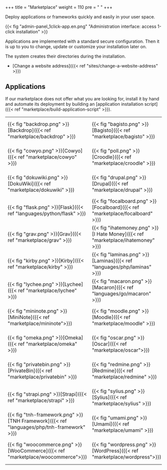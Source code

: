 +++
title = "Marketplace"
weight = 110
pre = "<i class='fas fa-fw fa-store'></i> "
+++

Deploy applications or frameworks quickly and easily in your user space.

{{< fig "admin-panel_1click-app.en.png" "Administration interface: access 1-click installation" >}}

Applications are implemented with a standard secure configuration. Then it is up to you to change, update or customize your installation later on.

The system creates their directories during the installation.

* [Change a website address]({{< ref "sites/change-a-website-address" >}})

## Applications

If our marketplace does not offer what you are looking for, install it by hand and automate its deployment by building an [application installation script]({{< ref "marketplace/build-application-script" >}}).

|||||||
|---|---|---|---|---|---|
|{{< fig "backdrop.png" >}}[Backdrop]({{< ref "marketplace/backdrop" >}})|{{< fig "bagisto.png" >}}[Bagisto]({{< ref "marketplace/bagisto" >}})|{{< fig "bludit.png" >}}[Bludit]({{< ref "marketplace/bludit" >}})|{{< fig "bookstack.png" >}}[Bookstack]({{< ref "marketplace/bookstack" >}})|{{< fig "cakephp.png" >}}[CakePHP]({{< ref "languages/php/cakephp">}})|{{< fig "connecthys.png" >}}[Connecthys]({{< ref "marketplace/connecthys" >}})|
|{{< fig "cowyo.png" >}}[Cowyo]({{< ref "marketplace/cowyo" >}})|{{< fig "poll.png" >}}[Croodle]({{< ref "marketplace/croodle" >}})|{{< fig "cryptpad.png" >}}[CryptPad]({{< ref "marketplace/cryptpad" >}})|{{< fig "dillinger.png" >}}[Dillinger]({{< ref "marketplace/dillinger" >}})|{{< fig "django.png" >}}[Django]({{< ref "languages/python/django">}})|{{< fig "django-cms.png" >}}[Django CMS]({{< ref "marketplace/django-cms" >}})|
|{{< fig "dokuwiki.png" >}}[DokuWiki]({{< ref "marketplace/dokuwiki" >}})|{{< fig "drupal.png" >}}[Drupal]({{< ref "marketplace/drupal" >}})|{{< fig "encryptic.png" >}}[Encryptic]({{< ref "marketplace/encryptic" >}})|{{< fig "etherpad.png" >}}[Etherpad]({{< ref "marketplace/etherpad" >}})|{{< fig "expressjs.png" >}} [Express.js]({{< ref "languages/nodejs/expressjs">}})|{{< fig "flarum.png" >}}[Flarum]({{< ref "marketplace/flarum" >}})|
|{{< fig "flask.png" >}}[Flask]({{< ref "languages/python/flask" >}})|{{< fig "focalboard.png" >}}[Focalboard]({{< ref "marketplace/focalboard" >}})|{{< fig "freshrss.png" >}}[FreshRSS]({{< ref "marketplace/freshrss" >}})|{{< fig "gitea.png" >}}[Gitea]({{< ref "guides/gitea" >}})|{{< fig "gogs.png" >}}[Gogs]({{< ref "marketplace/gogs">}})|{{< fig "gotify.png" >}}[Gotify]({{< ref "marketplace/gotify" >}})|
|{{< fig "grav.png" >}}[Grav]({{< ref "marketplace/grav" >}})|{{< fig "ihatemoney.png" >}}[I Hate Money]({{< ref "marketplace/ihatemoney" >}})|{{< fig "jenkins.png" >}}[Jenkins]({{< ref "marketplace/jenkins" >}})|{{< fig "jirafeau.png" >}}[Jirafeau]({{< ref "marketplace/jirafeau" >}})|{{< fig "joomla.png" >}}[Joomla]({{< ref "marketplace/joomla" >}})|{{< fig "kinto.png" >}}[Kinto]({{< ref "marketplace/kinto">}})|
|{{< fig "kirby.png" >}}[Kirby]({{< ref "marketplace/kirby" >}})|{{< fig "laminas.png" >}}[Laminas]({{< ref "languages/php/laminas" >}})|{{< fig "laravel.png" >}}[Laravel]({{< ref "languages/php/laravel" >}})|{{< fig "leantime.png" >}}[Leantime]({{< ref "marketplace/leantime" >}})|{{< fig "libreqr.png" >}}[LibreQR]({{< ref "marketplace/libreqr" >}})|{{< fig "lstu.png" >}}[Lstu]({{< ref "marketplace/lstu">}})|{{< fig "lychee.png" >}}[Lychee]({{< ref "marketplace/lychee" >}})|
|{{< fig "lychee.png" >}}[Lychee]({{< ref "marketplace/lychee" >}})|{{< fig "macaron.png" >}}[Macaron]({{< ref "languages/go/macaron" >}})|{{< fig "magento.png" >}}[Magento]({{< ref "marketplace/magento" >}})|{{< fig "matomo.png" >}}[Matomo]({{< ref "marketplace/matomo" >}})|{{< fig "mediawiki.png" >}}[MediaWiki]({{< ref "marketplace/mediawiki" >}})|{{< fig "microweber.png" >}}[Microweber]({{< ref "marketplace/microweber">}})|
|{{< fig "mininote.png" >}}[MiniNote]({{< ref "marketplace/mininote">}})|{{< fig "moodle.png" >}}[Moodle]({{< ref "marketplace/moodle" >}})|{{< fig "mytinytodo.png" >}}[myTinyTodo]({{< ref "marketplace/mytinytodo" >}})|{{< fig "nextcloud.png" >}}[Nextcloud]({{< ref "marketplace/nextcloud" >}})|{{< fig "nodebb.png" >}}[NodeBB]({{< ref "marketplace/nodebb" >}})|{{< fig "odoo.png" >}}[Odoo]({{< ref "marketplace/odoo" >}})|
|{{< fig "omeka.png" >}}[Omeka]({{< ref "marketplace/omeka" >}})|{{< fig "oscar.png" >}}[Oscar]({{< ref "marketplace/oscar">}})|{{< fig "phoenix.png" >}}[Phoenix]({{< ref "languages/elixir/phoenix">}})|{{< fig "piwigo.png" >}}[Piwigo]({{< ref "marketplace/piwigo" >}})|{{< fig "pluxml.png" >}}[PluXml]({{< ref "marketplace/pluxml" >}})|{{< fig "prestashop.png" >}}[PrestaShop]({{< ref "marketplace/prestashop" >}})|
|{{< fig "privatebin.png" >}}[PrivateBin]({{< ref "marketplace/privatebin" >}})|{{< fig "redmine.png" >}}[Redmine]({{< ref "marketplace/redmine" >}})|{{< fig "rails.png" >}}[Ruby on Rails]({{< ref "languages/ruby/ruby-on-rails">}})|{{< fig "shaarli.png" >}}[Shaarli]({{< ref "marketplace/shaarli" >}})|{{< fig "sinatra.png" >}}[Sinatra]({{< ref "languages/ruby/sinatra" >}})|{{< fig "forum.png" >}}[Spirit]({{< ref "marketplace/spirit" >}})|
|{{< fig "strapi.png" >}}[Strapi]({{< ref "marketplace/strapi" >}})|{{< fig "sylius.png" >}}[Sylius]({{< ref "marketplace/sylius" >}})|{{< fig "symfony.png" >}}[Symfony]({{< ref "languages/php/symfony" >}})|{{< fig "thelia.png" >}}[Thelia]({{< ref "marketplace/thelia" >}})|{{< fig "tiddlywiki.png" >}}[TiddlyWiki]({{< ref "guides/tiddlywiki" >}})|{{< fig "ttrss.png" >}}[Tiny Tiny RSS]({{< ref "marketplace/ttrss" >}})|
|{{< fig "tnh-framework.png" >}}[TNH Framework]({{< ref "languages/php/tnh-framework" >}})|{{< fig "umami.png" >}}[Umami]({{< ref "marketplace/umami" >}})|{{< fig "vanilla.png" >}}[Vanilla Forums]({{< ref "marketplace/vanilla-forums" >}})|{{< fig "wagtail.png" >}}[Wagtail]({{< ref "marketplace/wagtail" >}})|{{< fig "wallabag.png" >}}[wallabag]({{< ref "marketplace/wallabag" >}})|{{< fig "wikijs.png" >}}[Wiki.js]({{< ref "marketplace/wikijs" >}})|
|{{< fig "woocommerce.png" >}}[WooCommerce]({{< ref "marketplace/woocommerce">}})|{{< fig "wordpress.png" >}}[WordPress]({{< ref "marketplace/wordpress">}})|{{< fig "writefreely.png" >}}[Writefreely]({{< ref "marketplace/writefreely" >}})|{{< fig "yellow.png" >}}[Yellow]({{< ref "marketplace/yellow" >}})|{{< fig "yourls.png" >}}[Yourls]({{< ref "marketplace/yourls" >}})|
